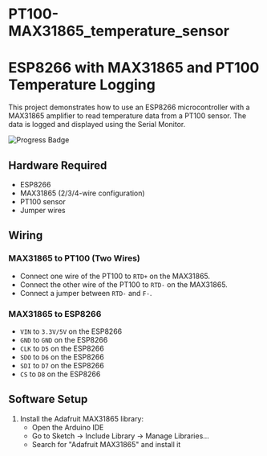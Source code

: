 # PT100-MAX31865_temperature_sensor

# ESP8266 with MAX31865 and PT100 Temperature Logging

This project demonstrates how to use an ESP8266 microcontroller with a MAX31865 amplifier to read temperature data from a PT100 sensor. The data is logged and displayed using the Serial Monitor.

![Progress Badge](https://badgen.net/badge/progress/DONE/green?icon=github)

## Hardware Required

- ESP8266
- MAX31865 (2/3/4-wire configuration)
- PT100 sensor
- Jumper wires

## Wiring

### MAX31865 to PT100 (Two Wires)
- Connect one wire of the PT100 to `RTD+` on the MAX31865.
- Connect the other wire of the PT100 to `RTD-` on the MAX31865.
- Connect a jumper between `RTD-` and `F-`.

### MAX31865 to ESP8266
- `VIN` to `3.3V/5V` on the ESP8266
- `GND` to `GND` on the ESP8266
- `CLK` to `D5` on the ESP8266
- `SDO` to `D6` on the ESP8266
- `SDI` to `D7` on the ESP8266
- `CS` to `D8` on the ESP8266

## Software Setup

1. Install the Adafruit MAX31865 library:
   - Open the Arduino IDE
   - Go to Sketch -> Include Library -> Manage Libraries...
   - Search for "Adafruit MAX31865" and install it




